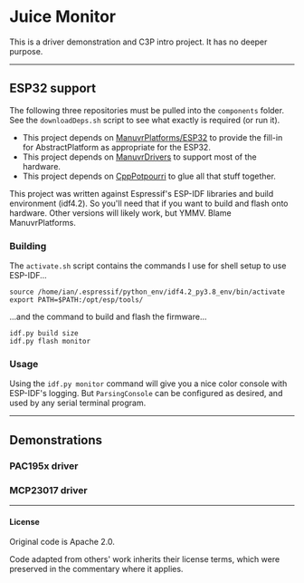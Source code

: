 # Juice Monitor

This is a driver demonstration and C3P intro project. It has no deeper purpose.

----------------------

## ESP32 support

The following three repositories must be pulled into the `components` folder. See the `downloadDeps.sh` script to see what exactly is required (or run it).

  * This project depends on [ManuvrPlatforms/ESP32](https://github.com/jspark311/ManuvrPlatforms/ESP32) to provide the fill-in for AbstractPlatform as appropriate for the ESP32.
  * This project depends on [ManuvrDrivers](https://github.com/jspark311/ManuvrDrivers) to support most of the hardware.
  * This project depends on [CppPotpourri](https://github.com/jspark311/CppPotpourri) to glue all that stuff together.


This project was written against Espressif's ESP-IDF libraries and build environment (idf4.2). So you'll need that if you want to build and flash onto hardware. Other versions will likely work, but YMMV. Blame ManuvrPlatforms.

### Building

The `activate.sh` script contains the commands I use for shell setup to use ESP-IDF...

```
source /home/ian/.espressif/python_env/idf4.2_py3.8_env/bin/activate
export PATH=$PATH:/opt/esp/tools/
```

...and the command to build and flash the firmware...

```
idf.py build size
idf.py flash monitor
```

### Usage

Using the `idf.py monitor` command will give you a nice color console with ESP-IDF's logging. But
`ParsingConsole` can be configured as desired, and used by any serial terminal program.

----------------------

## Demonstrations

### PAC195x driver

### MCP23017 driver


----------------------

#### License

Original code is Apache 2.0.

Code adapted from others' work inherits their license terms, which were preserved in the commentary where it applies.
